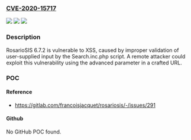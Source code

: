 ### [CVE-2020-15717](https://cve.mitre.org/cgi-bin/cvename.cgi?name=CVE-2020-15717)
![](https://img.shields.io/static/v1?label=Product&message=n%2Fa&color=blue)
![](https://img.shields.io/static/v1?label=Version&message=n%2Fa&color=blue)
![](https://img.shields.io/static/v1?label=Vulnerability&message=n%2Fa&color=brighgreen)

### Description

RosarioSIS 6.7.2 is vulnerable to XSS, caused by improper validation of user-supplied input by the Search.inc.php script. A remote attacker could exploit this vulnerability using the advanced parameter in a crafted URL.

### POC

#### Reference
- https://gitlab.com/francoisjacquet/rosariosis/-/issues/291

#### Github
No GitHub POC found.

